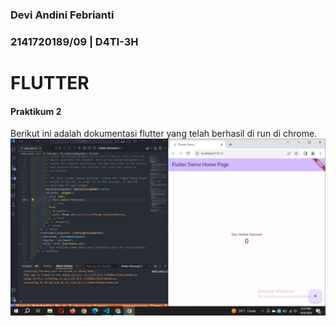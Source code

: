 ### Devi Andini Febrianti
### 2141720189/09 | D4TI-3H

# FLUTTER

#### Praktikum 2
Berikut ini adalah dokumentasi flutter yang telah berhasil di run di chrome.
![Getting Started](images/01.png)
